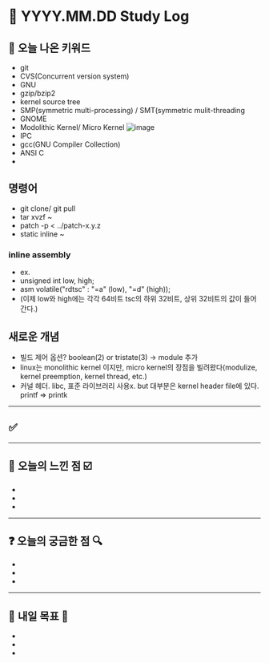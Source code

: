 # 📅 YYYY.MM.DD Study Log

## 📌 오늘 나온 키워드
- git
- CVS(Concurrent version system)
- GNU
- gzip/bzip2 
- kernel source tree
- SMP(symmetric multi-processing) / SMT(symmetric mulit-threading
- GNOME
- Modolithic Kernel/ Micro Kernel
![image](https://github.com/user-attachments/assets/6f19b6db-3d68-4d68-ad26-d3f18e3864a5)
- IPC
- gcc(GNU Compiler Collection)
- ANSI C
- 

## 명령어
- git clone/ git pull
- tar xvzf ~
- patch -p < ../patch-x.y.z
- static inline ~


### inline assembly
- ex.
- unsigned int low, high;
- asm volatile("rdtsc" : "=a" (low), "=d" (high));
- (이제 low와 high에는 각각 64비트 tsc의 하위 32비트, 상위 32비트의 값이 들어간다.)

       
## 새로운 개념
- 빌드 제어 옵션? boolean(2) or tristate(3) -> module 추가
- linux는 monolithic kernel 이지만, micro kernel의 장점을 빌려왔다(modulize, kernel preemption, kernel thread, etc.)
- 커널 헤더. libc, 표준 라이브러리 사용x. but 대부분은 kernel header file에 있다. printf => printk

---



## ✅ 



---

## 🧠 오늘의 느낀 점 ☑️

-
- 
- 

---

## ❓ 오늘의 궁금한 점 🔍

-
- 
- 

---

## 🔖 내일 목표 🎯

- 
- 
-
